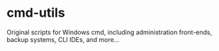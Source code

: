 # cmd-utils
Original scripts for Windows cmd, including administration front-ends, backup systems, CLI IDEs, and more...
